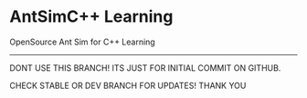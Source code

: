 # AntSimC++ Learning
OpenSource Ant Sim for C++ Learning

-----------------------------------
DONT USE THIS BRANCH! ITS JUST FOR INITIAL COMMIT ON GITHUB.

CHECK STABLE OR DEV BRANCH FOR UPDATES!
THANK YOU
